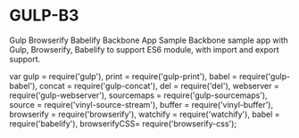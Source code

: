 # GULP-B3
Gulp Browserify Babelify Backbone App Sample
Backbone sample app with Gulp, Browserify, Babelify to support ES6 module, with import and export support.

var gulp = require('gulp'),
print = require('gulp-print'),
babel = require('gulp-babel'),
concat = require('gulp-concat'),
del = require('del'),
webserver = require('gulp-webserver'),
sourcemaps = require('gulp-sourcemaps'),
source = require('vinyl-source-stream'),
buffer = require('vinyl-buffer'),
browserify = require('browserify'),
watchify = require('watchify'),
babel = require('babelify'),
browserifyCSS= require('browserify-css');
